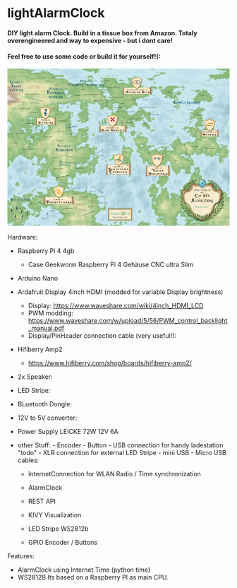 # lightAlarmClock

#### DIY light alarm Clock. Build in a tissue box from Amazon. Totaly overengineered and way to expensive - but i dont care! 
#### Feel free to use some code or build it for yourself!(:

![lightAlarmClock](https://github.com/lukasbenz/lightAlarmClock/blob/develop/docuImg/world_map_of_cpp_STL_algorithms.png)


Hardware:
 - Raspberry Pi 4 4gb    
    - Case Geekworm Raspberry Pi 4 Gehäuse CNC ultra Slim
    
 - Arduino Nano
 
 - Ardafruit Display 4inch HDMI (modded for variable Display brightness)
    - Display: https://www.waveshare.com/wiki/4inch_HDMI_LCD
    - PWM modding: https://www.waveshare.com/w/upload/5/56/PWM_control_backlight_manual.pdf
    - Display/PinHeader connection cable (very useful!):      
 
 - Hifiberry Amp2
    - https://www.hifiberry.com/shop/boards/hifiberry-amp2/
 
 - 2x Speaker:
 
 - LED Stripe:
 
 - BLuetooth Dongle:
 
 - 12V to 5V converter:
 
 - Power Supply LEICKE 72W 12V 6A
 
 - other Stuff: 
          - Encoder
          - Button
          - USB connection for handy ladestation "todo"
          - XLR connection for external LED Stripe
          - mini USB - Micro USB cables:
      
      
      
      
      - InternetConnection for WLAN Radio / Time synchronization
      - AlarmClock
      - REST API
      - KIVY Visualization
      
      - LED Stripe WS2812b
      - GPIO Encoder / Buttons
      
      
Features: 
  - AlarmClock using Internet Time (python time)
  - WS2812B
Its based on a Raspberry PI as main CPU.

